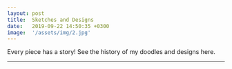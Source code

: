 ```yaml
---
layout: post
title:  Sketches and Designs
date:   2019-09-22 14:50:35 +0300
image:  '/assets/img/2.jpg'
---
```

Every piece has a story! See the history of my doodles and designs here.

---


<img src="{{site.baseurl}}/assets/img/1.jpg" alt="">
<img src="{{site.baseurl}}/assets/img/6.jpg" alt="">
<img src="{{site.baseurl}}/assets/img/4.jpg" alt="">
<img src="{{site.baseurl}}/assets/img/3.jpg" alt="">
<img src="{{site.baseurl}}/assets/img/KCI NY SHIRT.png" alt="">
<img src="{{site.baseurl}}/assets/img/5.jpg" alt="">
<img src="{{site.baseurl}}/assets/img/7.jpg" alt="">
<img src="{{site.baseurl}}/assets/img/8.jpg" alt="">
<img src="{{site.baseurl}}/assets/img/9.jpg" alt="">
